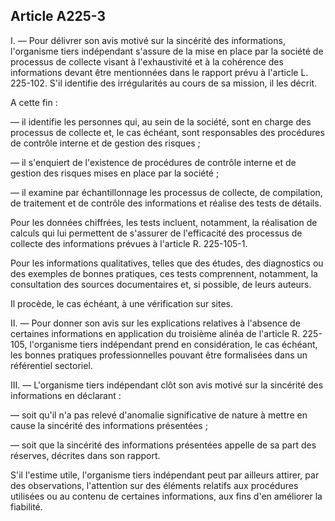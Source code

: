 Article A225-3
----
I. ― Pour délivrer son avis motivé sur la sincérité des informations,
l'organisme tiers indépendant s'assure de la mise en place par la société de
processus de collecte visant à l'exhaustivité et à la cohérence des informations
devant être mentionnées dans le rapport prévu à l'article L. 225-102. S'il
identifie des irrégularités au cours de sa mission, il les décrit.

A cette fin :

― il identifie les personnes qui, au sein de la société, sont en charge des
processus de collecte et, le cas échéant, sont responsables des procédures de
contrôle interne et de gestion des risques ;

― il s'enquiert de l'existence de procédures de contrôle interne et de gestion
des risques mises en place par la société ;

― il examine par échantillonnage les processus de collecte, de compilation, de
traitement et de contrôle des informations et réalise des tests de détails.

Pour les données chiffrées, les tests incluent, notamment, la réalisation de
calculs qui lui permettent de s'assurer de l'efficacité des processus de
collecte des informations prévues à l'article R. 225-105-1.

Pour les informations qualitatives, telles que des études, des diagnostics ou
des exemples de bonnes pratiques, ces tests comprennent, notamment, la
consultation des sources documentaires et, si possible, de leurs auteurs.

Il procède, le cas échéant, à une vérification sur sites.

II. ― Pour donner son avis sur les explications relatives à l'absence de
certaines informations en application du troisième alinéa de l'article R.
225-105, l'organisme tiers indépendant prend en considération, le cas échéant,
les bonnes pratiques professionnelles pouvant être formalisées dans un
référentiel sectoriel.

III. ― L'organisme tiers indépendant clôt son avis motivé sur la sincérité des
informations en déclarant :

― soit qu'il n'a pas relevé d'anomalie significative de nature à mettre en cause
la sincérité des informations présentées ;

― soit que la sincérité des informations présentées appelle de sa part des
réserves, décrites dans son rapport.

S'il l'estime utile, l'organisme tiers indépendant peut par ailleurs attirer,
par des observations, l'attention sur des éléments relatifs aux procédures
utilisées ou au contenu de certaines informations, aux fins d'en améliorer la
fiabilité.
